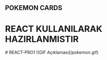 ## POKEMON CARDS

  <h1>REACT KULLANILARAK HAZIRLANMISTIR</h1>
# REACT-PRO1
![GIF Açıklaması](pokemon.gif)

